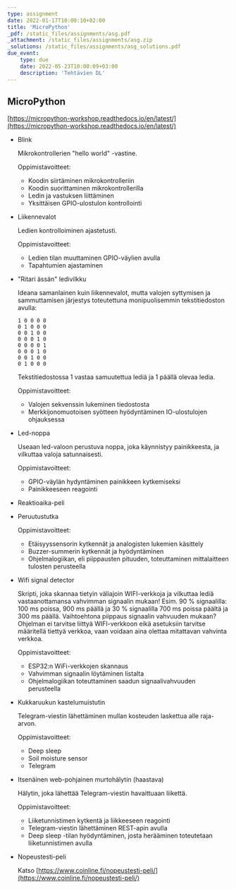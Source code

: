 ```yaml
---
type: assignment
date: 2022-01-17T10:00:10+02:00
title: 'MicroPython'
_pdf: /static_files/assignments/asg.pdf
_attachment: /static_files/assignments/asg.zip
_solutions: /static_files/assignments/asg_solutions.pdf
due_event: 
    type: due
    date: 2022-05-23T10:00:09+03:00
    description: 'Tehtävien DL'
---
```




## MicroPython

[https://micropython-workshop.readthedocs.io/en/latest/](https://micropython-workshop.readthedocs.io/en/latest/)

* Blink

    Mikrokontrollerien "hello world" -vastine.

    Oppimistavoitteet:

    * Koodin siirtäminen mikrokontrolleriin
    * Koodin suorittaminen mikrokontrollerilla
    * Ledin ja vastuksen liittäminen
    * Yksittäisen GPIO-ulostulon kontrollointi

* Liikennevalot

    Ledien kontrolloiminen ajastetusti.

    Oppimistavoitteet:

    * Ledien tilan muuttaminen GPIO-väylien avulla
    * Tapahtumien ajastaminen


* "Ritari ässän" ledivilkku

    Ideana samanlainen kuin liikennevalot, mutta valojen syttymisen ja sammuttamisen järjestys toteutettuna monipuolisemmin tekstitiedoston avulla:

    ```
    1 0 0 0 0
    0 1 0 0 0
    0 0 1 0 0
    0 0 0 1 0
    0 0 0 0 1
    0 0 0 1 0
    0 0 1 0 0
    0 1 0 0 0
    ```

    Tekstitiedostossa 1 vastaa samuutettua lediä ja 1 päällä olevaa ledia.

    Oppimistavoitteet:

    * Valojen sekvenssin lukeminen tiedostosta
    * Merkkijonomuotoisen syötteen hyödyntäminen IO-ulostulojen ohjauksessa

* Led-noppa

    Useaan led-valoon perustuva noppa, joka käynnistyy painikkeesta, ja vilkuttaa valoja satunnaisesti. 

    Oppimistavoitteet:

    * GPIO-väylän hydyntäminen painikkeen kytkemiseksi
    * Painikkeeseen reagointi 

* Reaktioaika-peli

* Peruutustutka

    Oppimistavoitteet:

    * Etäisyyssensorin kytkennät ja analogisten lukemien käsittely
    * Buzzer-summerin kytkennät ja hyödyntäminen
    * Ohjelmalogiikan, eli piippausten pituuden, toteuttaminen mittalaitteen tulosten perusteella

* Wifi signal detector

    Skripti, joka skannaa tietyin väliajoin WIFI-verkkoja ja vilkuttaa lediä vastaanottamansa vahvimman signaalin mukaan! Esim. 90 % signaalilla: 100 ms poissa, 900 ms päällä ja 30 % signaalilla 700 ms poissa päältä ja 300 ms päällä. Vaihtoehtona piippaus signaalin vahvuuden mukaan? Ohjelman ei tarvitse liittyä WIFI-verkkoon eikä asetuksiin tarvitse määritellä tiettyä verkkoa, vaan voidaan aina olettaa mitattavan vahvinta verkkoa.

    Oppimistavoitteet:

    * ESP32:n WiFi-verkkojen skannaus
    * Vahvimman signaalin löytäminen listalta
    * Ohjelmalogiikan toteuttaminen saadun signaalivahvuuden perusteella

* Kukkaruukun kastelumuistutin

    Telegram-viestin lähettäminen mullan kosteuden laskettua alle raja-arvon. 

    Oppimistavoitteet:

    * Deep sleep
    * Soil moisture sensor
    * Telegram


* Itsenäinen web-pohjainen murtohälytin (haastava)

    Hälytin, joka lähettää Telegram-viestin havaittuaan liikettä.

    Oppimistavoitteet:

    * Liiketunnistimen kytkentä ja liikkeeseen reagointi
    * Telegram-viestin lähettäminen REST-apin avulla
    * Deep sleep -tilan hyödyntäminen, josta herääminen toteutetaan liiketunnistimen avulla



* Nopeustesti-peli

    Katso [https://www.coinline.fi/nopeustesti-peli/](https://www.coinline.fi/nopeustesti-peli/)
